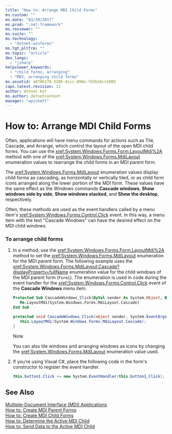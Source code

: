 ```yaml
---
title: "How to: Arrange MDI Child Forms"
ms.custom: ""
ms.date: "03/30/2017"
ms.prod: ".net-framework"
ms.reviewer: ""
ms.suite: ""
ms.technology: 
  - "dotnet-winforms"
ms.tgt_pltfrm: ""
ms.topic: "article"
dev_langs: 
  - "jsharp"
helpviewer_keywords: 
  - "child forms, arranging"
  - "MDI, arranging child forms"
ms.assetid: a0786378-3206-4ccc-898e-7d3b38cc5089
caps.latest.revision: 11
author: dotnet-bot
ms.author: dotnetcontent
manager: "wpickett"
---
```

# How to: Arrange MDI Child Forms
Often, applications will have menu commands for actions such as Tile, Cascade, and Arrange, which control the layout of the open MDI child forms. You can use the <xref:System.Windows.Forms.Form.LayoutMdi%2A> method with one of the <xref:System.Windows.Forms.MdiLayout> enumeration values to rearrange the child forms in an MDI parent form.  
  
 The <xref:System.Windows.Forms.MdiLayout> enumeration values display child forms as cascading, as horizontally or vertically tiled, or as child form icons arranged along the lower portion of the MDI form. These values have the same effect as the Windows commands **Cascade windows**, **Show windows side by side**, **Show windows stacked**, and **Show the desktop**, respectively.  
  
 Often, these methods are used as the event handlers called by a menu item's <xref:System.Windows.Forms.Control.Click> event. In this way, a menu item with the text "Cascade Windows" can have the desired effect on the MDI child windows.  
  
### To arrange child forms  
  
1.  In a method, use the <xref:System.Windows.Forms.Form.LayoutMdi%2A> method to set the <xref:System.Windows.Forms.MdiLayout> enumeration for the MDI parent form. The following example uses the <xref:System.Windows.Forms.MdiLayout.Cascade?displayProperty=fullName> enumeration value for the child windows of the MDI parent form (`Form1`). The enumeration is used in code during the event handler for the <xref:System.Windows.Forms.Control.Click> event of the **Cascade Windows** menu item.  
  
    ```vb  
    Protected Sub CascadeWindows_Click(ByVal sender As System.Object, ByVal e As System.EventArgs)  
       Me.LayoutMdi(System.Windows.Forms.MdiLayout.Cascade)  
    End Sub  
    ```  
  
    ```csharp  
    protected void CascadeWindows_Click(object sender, System.EventArgs e){  
       this.LayoutMdi(System.Windows.Forms.MdiLayout.Cascade);  
    }  
    ```  
  
    > [!NOTE]
    >  You can also tile windows and arranging windows as icons by changing the <xref:System.Windows.Forms.MdiLayout> enumeration value used.  
  
2.  If you’re using Visual C#, place the following code in the form's constructor to register the event handler.  
  
    ```csharp  
    this.button1.Click += new System.EventHandler(this.button1_Click);  
    ```  
  
## See Also  
 [Multiple-Document Interface (MDI) Applications](../../../../docs/framework/winforms/advanced/multiple-document-interface-mdi-applications.md)   
 [How to: Create MDI Parent Forms](../../../../docs/framework/winforms/advanced/how-to-create-mdi-parent-forms.md)   
 [How to: Create MDI Child Forms](../../../../docs/framework/winforms/advanced/how-to-create-mdi-child-forms.md)   
 [How to: Determine the Active MDI Child](../../../../docs/framework/winforms/advanced/how-to-determine-the-active-mdi-child.md)   
 [How to: Send Data to the Active MDI Child](../../../../docs/framework/winforms/advanced/how-to-send-data-to-the-active-mdi-child.md)
